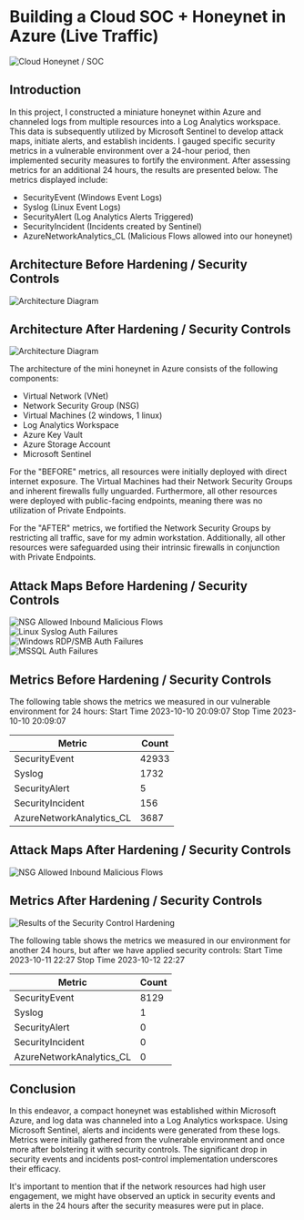 # Building a Cloud SOC + Honeynet in Azure (Live Traffic)
![Cloud Honeynet / SOC](https://i.imgur.com/ZWxe03e.jpg)

## Introduction

In this project, I constructed a miniature honeynet within Azure and channeled logs from multiple resources into a Log Analytics workspace. This data is subsequently utilized by Microsoft Sentinel to develop attack maps, initiate alerts, and establish incidents. I gauged specific security metrics in a vulnerable environment over a 24-hour period, then implemented security measures to fortify the environment. After assessing metrics for an additional 24 hours, the results are presented below. The metrics displayed include:

- SecurityEvent (Windows Event Logs)
- Syslog (Linux Event Logs)
- SecurityAlert (Log Analytics Alerts Triggered)
- SecurityIncident (Incidents created by Sentinel)
- AzureNetworkAnalytics_CL (Malicious Flows allowed into our honeynet)

## Architecture Before Hardening / Security Controls
![Architecture Diagram](https://i.imgur.com/aBDwnKb.jpg)

## Architecture After Hardening / Security Controls
![Architecture Diagram](https://i.imgur.com/YQNa9Pp.jpg)

The architecture of the mini honeynet in Azure consists of the following components:

- Virtual Network (VNet)
- Network Security Group (NSG)
- Virtual Machines (2 windows, 1 linux)
- Log Analytics Workspace
- Azure Key Vault
- Azure Storage Account
- Microsoft Sentinel


For the "BEFORE" metrics, all resources were initially deployed with direct internet exposure. The Virtual Machines had their Network Security Groups and inherent firewalls fully unguarded. Furthermore, all other resources were deployed with public-facing endpoints, meaning there was no utilization of Private Endpoints.

For the "AFTER" metrics, we fortified the Network Security Groups by restricting all traffic, save for my admin workstation. Additionally, all other resources were safeguarded using their intrinsic firewalls in conjunction with Private Endpoints.

## Attack Maps Before Hardening / Security Controls
![NSG Allowed Inbound Malicious Flows](https://i.imgur.com/k0kg841.png)<br>
![Linux Syslog Auth Failures](https://i.imgur.com/CszXMDi.png)<br>
![Windows RDP/SMB Auth Failures](https://i.imgur.com/nV6PwAB.png)<br>
![MSSQL Auth Failures](https://i.imgur.com/LQZzBYP.png)<br>

## Metrics Before Hardening / Security Controls

The following table shows the metrics we measured in our vulnerable environment for 24 hours:
Start Time 2023-10-10 20:09:07
Stop Time 2023-10-10 20:09:07

| Metric                   | Count
| ------------------------ | -----
| SecurityEvent            | 42933
| Syslog                   | 1732
| SecurityAlert            | 5
| SecurityIncident         | 156
| AzureNetworkAnalytics_CL | 3687

## Attack Maps After Hardening / Security Controls

![NSG Allowed Inbound Malicious Flows](https://i.imgur.com/YuY5UgW.png)<br>

## Metrics After Hardening / Security Controls

![Results of the Security Control Hardening](https://i.imgur.com/zKULgEs.png)<br>

The following table shows the metrics we measured in our environment for another 24 hours, but after we have applied security controls:
Start Time 2023-10-11 22:27
Stop Time	2023-10-12 22:27

| Metric                   | Count
| ------------------------ | -----
| SecurityEvent            | 8129
| Syslog                   | 1
| SecurityAlert            | 0
| SecurityIncident         | 0
| AzureNetworkAnalytics_CL | 0

## Conclusion

In this endeavor, a compact honeynet was established within Microsoft Azure, and log data was channeled into a Log Analytics workspace. Using Microsoft Sentinel, alerts and incidents were generated from these logs. Metrics were initially gathered from the vulnerable environment and once more after bolstering it with security controls. The significant drop in security events and incidents post-control implementation underscores their efficacy.

It's important to mention that if the network resources had high user engagement, we might have observed an uptick in security events and alerts in the 24 hours after the security measures were put in place.
